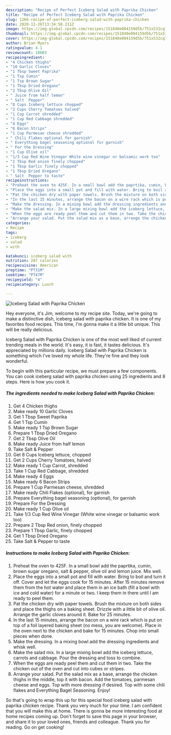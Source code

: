 ```yaml
---
description: "Recipe of Perfect Iceberg Salad with Paprika Chicken"
title: "Recipe of Perfect Iceberg Salad with Paprika Chicken"
slug: 1266-recipe-of-perfect-iceberg-salad-with-paprika-chicken
date: 2020-12-26T13:34:50.211Z
image: https://img-global.cpcdn.com/recipes/151848e004159d5b/751x532cq70/iceberg-salad-with-paprika-chicken-recipe-main-photo.jpg
thumbnail: https://img-global.cpcdn.com/recipes/151848e004159d5b/751x532cq70/iceberg-salad-with-paprika-chicken-recipe-main-photo.jpg
cover: https://img-global.cpcdn.com/recipes/151848e004159d5b/751x532cq70/iceberg-salad-with-paprika-chicken-recipe-main-photo.jpg
author: Brian Myers
ratingvalue: 4.1
reviewcount: 18603
recipeingredient:
- "4 Chicken thighs"
- "10 Garlic Cloves"
- "1 Tbsp Sweet Paprika"
- "1 Tsp Cumin"
- "1 Tsp Brown Sugar"
- "1 Tbsp Dried Oregano"
- "2 Tbsp Olive Oil"
- " Juice from half lemon"
- " Salt  Pepper"
- "8 Cups Iceberg lettuce chopped"
- "2 Cups Cherry Tomatoes halved"
- "1 Cup Carrot shredded"
- "1 Cup Red Cabbage shredded"
- "4 Eggs"
- "6 Bacon Strips"
- "1 Cup Parmesan cheese shredded"
- " Chili Flakes optional for garnish"
- " Everything bagel seasoning optional for garnish"
- " For the Dressing"
- "1 Cup Olive oil"
- "1/3 Cup Red Wine Vinegar White wine vinegar or balsamic work too"
- "2 Tbsp Red onion finely chopped"
- "1 Tbsp Garlic finely chopped"
- "1 Tbsp Dried Oregano"
- " Salt  Pepper to taste"
recipeinstructions:
- "Preheat the oven to 425F. In a small bowl add the paprtika, cumin, brown sugar oregano, salt &amp; pepper, olive oil and lemon juice. Mix well."
- "Place the eggs into a small pot and fill with water. Bring to boil and turn it off. Cover and let the eggs cook for 15 minutes. After 15 minutes remove them from the hot water and place them in an ice bath (fill a bowl with ice and cold water) for a minute or two. I keep them in there until I am ready to peel them."
- "Pat the chicken dry with paper towels. Brush the mixture on both sides and place the thighs on a baking sheet. Drizzle with a little bit of olive oil. Arrange the garlic cloves around it. Bake for 25 minutes."
- "In the last 15 minutes, arrange the bacon on a wire rack which is put on top of a foil layered baking sheet (no mess, you are welcome). Place in the oven next to the chicken and bake for 15 minutes. Chop into small pieces when done."
- "Make the dressing. In a mixing bowl add the dressing ingredients and whisk well."
- "Make the salad mix. In a large mixing bowl add the iceberg lettuce, carrots and cabbage. Pour the dressing and toss to combine."
- "When the eggs are ready peel them and cut them in two. Take the chicken out of the oven and cut into cubes or stripes."
- "Arrange your salad. Put the salad mix as a base, arrange the chicken thighs in the middle, top it with bacon. Add the tomatoes, parmesan cheese and eggs. Top with more dressing if desired. Top with some chili flakes and Everything Bagel Seasoning. Enjoy!"
categories:
- Recipe
tags:
- iceberg
- salad
- with

katakunci: iceberg salad with 
nutrition: 287 calories
recipecuisine: American
preptime: "PT31M"
cooktime: "PT47M"
recipeyield: "4"
recipecategory: Lunch

---
```



![Iceberg Salad with Paprika Chicken](https://img-global.cpcdn.com/recipes/151848e004159d5b/751x532cq70/iceberg-salad-with-paprika-chicken-recipe-main-photo.jpg)

Hey everyone, it's Jim, welcome to my recipe site. Today, we're going to make a distinctive dish, iceberg salad with paprika chicken. It is one of my favorites food recipes. This time, I'm gonna make it a little bit unique. This will be really delicious.

Iceberg Salad with Paprika Chicken is one of the most well liked of current trending meals in the world. It's easy, it is fast, it tastes delicious. It's appreciated by millions daily. Iceberg Salad with Paprika Chicken is something which I've loved my whole life. They're fine and they look wonderful.




To begin with this particular recipe, we must prepare a few components. You can cook iceberg salad with paprika chicken using 25 ingredients and 8 steps. Here is how you cook it.

<!--inarticleads1-->

##### The ingredients needed to make Iceberg Salad with Paprika Chicken:

1. Get 4 Chicken thighs
1. Make ready 10 Garlic Cloves
1. Get 1 Tbsp Sweet Paprika
1. Get 1 Tsp Cumin
1. Make ready 1 Tsp Brown Sugar
1. Prepare 1 Tbsp Dried Oregano
1. Get 2 Tbsp Olive Oil
1. Make ready  Juice from half lemon
1. Take  Salt &amp; Pepper
1. Get 8 Cups Iceberg lettuce, chopped
1. Get 2 Cups Cherry Tomatoes, halved
1. Make ready 1 Cup Carrot, shredded
1. Take 1 Cup Red Cabbage, shredded
1. Make ready 4 Eggs
1. Make ready 6 Bacon Strips
1. Prepare 1 Cup Parmesan cheese, shredded
1. Make ready  Chili Flakes (optional), for garnish
1. Prepare  Everything bagel seasoning (optional), for garnish
1. Prepare  For the Dressing
1. Make ready 1 Cup Olive oil
1. Take 1/3 Cup Red Wine Vinegar (White wine vinegar or balsamic work too)
1. Prepare 2 Tbsp Red onion, finely chopped
1. Prepare 1 Tbsp Garlic, finely chopped
1. Get 1 Tbsp Dried Oregano
1. Take  Salt &amp; Pepper to taste




<!--inarticleads2-->

##### Instructions to make Iceberg Salad with Paprika Chicken:

1. Preheat the oven to 425F. In a small bowl add the paprtika, cumin, brown sugar oregano, salt &amp; pepper, olive oil and lemon juice. Mix well.
1. Place the eggs into a small pot and fill with water. Bring to boil and turn it off. Cover and let the eggs cook for 15 minutes. After 15 minutes remove them from the hot water and place them in an ice bath (fill a bowl with ice and cold water) for a minute or two. I keep them in there until I am ready to peel them.
1. Pat the chicken dry with paper towels. Brush the mixture on both sides and place the thighs on a baking sheet. Drizzle with a little bit of olive oil. Arrange the garlic cloves around it. Bake for 25 minutes.
1. In the last 15 minutes, arrange the bacon on a wire rack which is put on top of a foil layered baking sheet (no mess, you are welcome). Place in the oven next to the chicken and bake for 15 minutes. Chop into small pieces when done.
1. Make the dressing. In a mixing bowl add the dressing ingredients and whisk well.
1. Make the salad mix. In a large mixing bowl add the iceberg lettuce, carrots and cabbage. Pour the dressing and toss to combine.
1. When the eggs are ready peel them and cut them in two. Take the chicken out of the oven and cut into cubes or stripes.
1. Arrange your salad. Put the salad mix as a base, arrange the chicken thighs in the middle, top it with bacon. Add the tomatoes, parmesan cheese and eggs. Top with more dressing if desired. Top with some chili flakes and Everything Bagel Seasoning. Enjoy!




So that's going to wrap this up for this special food iceberg salad with paprika chicken recipe. Thank you very much for your time. I am confident that you will make this at home. There is gonna be more interesting food at home recipes coming up. Don't forget to save this page in your browser, and share it to your loved ones, friends and colleague. Thank you for reading. Go on get cooking!
